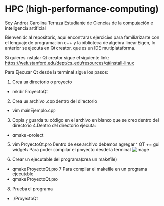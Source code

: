 # HPC (high-performance-computing)
Soy Andrea Carolina Terraza
Estudiante de Ciencias de la computación e inteligencia artificial

Bienvenido al repositorio, aquí encontraras ejercicios para familiarizarte 
con el lenguaje de programación c++ y la biblioteca de algebra linear
Eigen, lo anterior se ejecuta en Qt creator, que es un IDE multiplataforma.

Si quieres instalar Qt creator sigue el siguiente link:
https://web.stanford.edu/dept/cs_edu/resources/qt/install-linux

Para Ejecutar Qt desde la terminal sigue los pasos:
1. Crea un directorio o proyecto
 *  mkdir ProyectoQt
2. Crea un archivo .cpp dentro del directorio
 *  vim mainEjemplo.cpp
3. Copia y guarda tu código en el archivo en blanco que se 
creo dentro del directorio
4.Dentro del directorio ejecuta:
 * 	qmake -project
 5.  vim ProyectoQt.pro
 Dentro de ese archivo debemos agregar
    *	 QT += gui widgets
 Para poder compilar el proyecto desde la terminal
 ![image](https://user-images.githubusercontent.com/90526089/185759650-f217cc04-ed6d-4c24-8962-b1224c41f817.png)

6. Crear un ejecutable del programa(crea un makefile)
 * 	qmake ProyectoQt.pro
7 Para compilar el makefile en un programa ejecutable
 * 	qmake ProyectoQt.pro
8. Prueba el programa
 * 	./ProyectoQt

